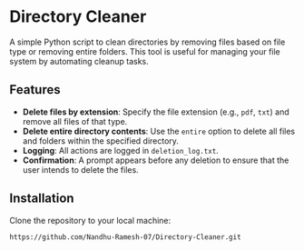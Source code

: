 # Directory Cleaner

A simple Python script to clean directories by removing files based on file type or removing entire folders. This tool is useful for managing your file system by automating cleanup tasks.

## Features
- **Delete files by extension**: Specify the file extension (e.g., `pdf`, `txt`) and remove all files of that type.
- **Delete entire directory contents**: Use the `entire` option to delete all files and folders within the specified directory.
- **Logging**: All actions are logged in `deletion_log.txt`.
- **Confirmation**: A prompt appears before any deletion to ensure that the user intends to delete the files.

## Installation

Clone the repository to your local machine:
```bash
https://github.com/Nandhu-Ramesh-07/Directory-Cleaner.git
